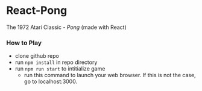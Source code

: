 # React-Pong
The 1972 Atari Classic - *Pong* (made with React)

### How to Play
* clone github repo
* run `npm install` in repo directory
* run `npm run start` to intitialize game 
  * run this command to launch your web browser. If this is not the case, go to localhost:3000.
